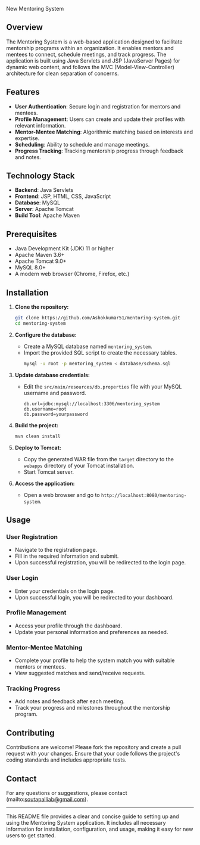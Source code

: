 New Mentoring System

## Overview

The Mentoring System is a web-based application designed to facilitate mentorship programs within an organization. It enables mentors and mentees to connect, schedule meetings, and track progress. The application is built using Java Servlets and JSP (JavaServer Pages) for dynamic web content, and follows the MVC (Model-View-Controller) architecture for clean separation of concerns.

## Features

- **User Authentication**: Secure login and registration for mentors and mentees.
- **Profile Management**: Users can create and update their profiles with relevant information.
- **Mentor-Mentee Matching**: Algorithmic matching based on interests and expertise.
- **Scheduling**: Ability to schedule and manage meetings.
- **Progress Tracking**: Tracking mentorship progress through feedback and notes.

## Technology Stack

- **Backend**: Java Servlets
- **Frontend**: JSP, HTML, CSS, JavaScript
- **Database**: MySQL
- **Server**: Apache Tomcat
- **Build Tool**: Apache Maven

## Prerequisites

- Java Development Kit (JDK) 11 or higher
- Apache Maven 3.6+
- Apache Tomcat 9.0+
- MySQL 8.0+
- A modern web browser (Chrome, Firefox, etc.)

## Installation

1. **Clone the repository:**
   ```sh
   git clone https://github.com/Ashokkumar51/mentoring-system.git
   cd mentoring-system
   ```

2. **Configure the database:**
   - Create a MySQL database named `mentoring_system`.
   - Import the provided SQL script to create the necessary tables.
     ```sh
     mysql -u root -p mentoring_system < database/schema.sql
     ```

3. **Update database credentials:**
   - Edit the `src/main/resources/db.properties` file with your MySQL username and password.
     ```properties
     db.url=jdbc:mysql://localhost:3306/mentoring_system
     db.username=root
     db.password=yourpassword
     ```

4. **Build the project:**
   ```sh
   mvn clean install
   ```

5. **Deploy to Tomcat:**
   - Copy the generated WAR file from the `target` directory to the `webapps` directory of your Tomcat installation.
   - Start Tomcat server.

6. **Access the application:**
   - Open a web browser and go to `http://localhost:8080/mentoring-system`.

## Usage

### User Registration

- Navigate to the registration page.
- Fill in the required information and submit.
- Upon successful registration, you will be redirected to the login page.

### User Login

- Enter your credentials on the login page.
- Upon successful login, you will be redirected to your dashboard.

### Profile Management

- Access your profile through the dashboard.
- Update your personal information and preferences as needed.

### Mentor-Mentee Matching

- Complete your profile to help the system match you with suitable mentors or mentees.
- View suggested matches and send/receive requests.

### Tracking Progress

- Add notes and feedback after each meeting.
- Track your progress and milestones throughout the mentorship program.

## Contributing

Contributions are welcome! Please fork the repository and create a pull request with your changes. Ensure that your code follows the project's coding standards and includes appropriate tests.

## Contact

For any questions or suggestions, please contact (mailto:soutapalliab@gmail.com).

---

This README file provides a clear and concise guide to setting up and using the Mentoring System application. It includes all necessary information for installation, configuration, and usage, making it easy for new users to get started.
